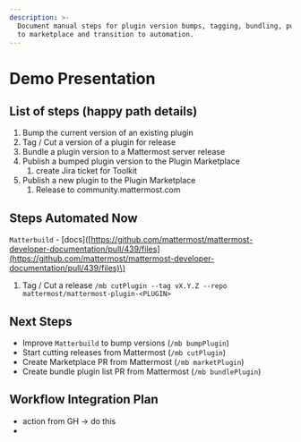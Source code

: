 ```yaml
---
description: >-
  Document manual steps for plugin version bumps, tagging, bundling, publishing
  to marketplace and transition to automation.
---
```


# Demo Presentation

## List of steps \(happy path details\)

1. Bump the current version of an existing plugin
2. Tag / Cut a version of a plugin for release
3. Bundle a plugin version to a Mattermost server release
4. Publish a bumped plugin version to the Plugin Marketplace
   1. create Jira ticket for Toolkit
5. Publish a new plugin to the Plugin Marketplace
   1. Release to community.mattermost.com

## Steps Automated Now

 `Matterbuild` - \[docs\]\([https://github.com/mattermost/mattermost-developer-documentation/pull/439/files](https://github.com/mattermost/mattermost-developer-documentation/pull/439/files)\)

1. Tag / Cut a release `/mb cutPlugin --tag vX.Y.Z --repo mattermost/mattermost-plugin-<PLUGIN>`

## Next Steps

* Improve `Matterbuild` to bump versions \(`/mb bumpPlugin`\)
* Start cutting releases from Mattermost \(`/mb cutPlugin`\)
* Create Marketplace PR from Mattermost \(`/mb marketPlugin`\)
* Create bundle plugin list PR from Mattermost \(`/mb bundlePlugin`\)

## Workflow Integration Plan

* action from GH -&gt; do this
* 
